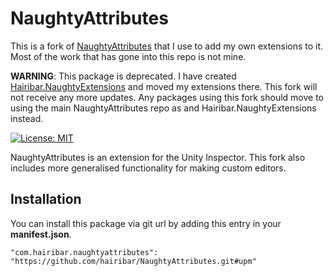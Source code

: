 # NaughtyAttributes
This is a fork of [NaughtyAttributes](https://github.com/dbrizov/NaughtyAttributes) that I use to add my own extensions to it. Most of the work that has gone into this repo is not mine.

**WARNING**: This package is deprecated. I have created [Hairibar.NaughtyExtensions](https://github.com/hairibar/Hairibar.NaughtyExtensions) and moved my extensions there. This fork will not receive any more updates. Any packages using this fork should move to using the main NaughtyAttributes repo as and Hairibar.NaughtyExtensions instead.

[![License: MIT](https://img.shields.io/badge/License-MIT-brightgreen.svg)](https://github.com/hairibar/NaughtyAttributes/blob/master/LICENSE)

NaughtyAttributes is an extension for the Unity Inspector. This fork also includes more generalised functionality for making custom editors.

## Installation
You can install this package via git url by adding this entry in your **manifest.json**.
```
"com.hairibar.naughtyattributes": "https://github.com/hairibar/NaughtyAttributes.git#upm"
```
